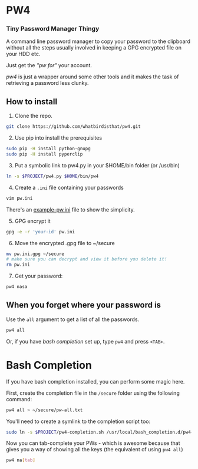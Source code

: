 # PW4
### Tiny Password Manager Thingy

A command line password manager to copy your password to the clipboard
without all the steps usually involved in keeping a GPG encrypted file
on your HDD etc.

Just get the _"pw for"_ your account.

*pw4* is just a wrapper around some other tools and it makes the
task of retrieving a password less clunky.

## How to install
1. Clone the repo.

```bash
git clone https://github.com/whatbirdisthat/pw4.git
```

2. Use pip into install the prerequisites
    
```bash
sudo pip -H install python-gnupg
sudo pip -H install pyperclip
```

3. Put a symbolic link to pw4.py in your $HOME/bin folder (or /usr/bin)

```bash
ln -s $PROJECT/pw4.py $HOME/bin/pw4
```
        
4. Create a `.ini` file containing your passwords
        
```bash
vim pw.ini
```
        
There's an [example-pw.ini](example-pw.ini) file to show the simplicity.
        
5. GPG encrypt it
        
```bash
gpg -e -r 'your-id' pw.ini
```

6. Move the encrypted .gpg file to ~/secure

```bash
mv pw.ini.gpg ~/secure
# make sure you can decrypt and view it before you delete it!
rm pw.ini
```

7. Get your password:

```bash
pw4 nasa
```

## When you forget where your password is
Use the `all` argument to get a list of all the passwords.

```bash
pw4 all
```

Or, if you have _bash completion_ set up, type `pw4` and press `<TAB>`.

# Bash Completion

If you have bash completion installed, you can perform some magic here.

First, create the completion file in the `/secure` folder using the following command:

```bash
pw4 all > ~/secure/pw-all.txt
```

You'll need to create a symlink to the completion script too:
```bash
sudo ln -s $PROJECT/pw4-completion.sh /usr/local/bash_completion.d/pw4-completion
```

Now you can tab-complete your PWs - which is awesome because that
gives you a way of showing all the keys (the equivalent of using `pw4 all`)

```bash
pw4 na[tab]
```
